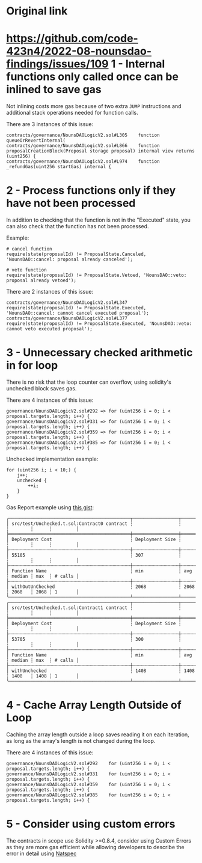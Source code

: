 # Original link
https://github.com/code-423n4/2022-08-nounsdao-findings/issues/109
1 - Internal functions only called once can be inlined to save gas
==

Not inlining costs more gas because of two extra ```JUMP``` instructions and additional stack operations needed for function calls.

There are 3 instances of this issue:

```
contracts/governance/NounsDAOLogicV2.sol#L305    function queueOrRevertInternal(
contracts/governance/NounsDAOLogicV2.sol#L866    function proposalCreationBlock(Proposal storage proposal) internal view returns (uint256) {
contracts/governance/NounsDAOLogicV2.sol#L974    function _refundGas(uint256 startGas) internal {
```

2 - Process functions only if they have not been processed
==

In addition to checking that the function is not in the "Executed" state, you can also check that the function has not been processed.

Example:

```
# cancel function
require(state(proposalId) != ProposalState.Canceled, 'NounsDAO::cancel: proposal already canceled');

# veto function
require(state(proposalId) != ProposalState.Vetoed, 'NounsDAO::veto: proposal already vetoed');
```

There are 2 instances of this issue:

```
contracts/governance/NounsDAOLogicV2.sol#L347    require(state(proposalId) != ProposalState.Executed, 'NounsDAO::cancel: cannot cancel executed proposal');
contracts/governance/NounsDAOLogicV2.sol#L377    require(state(proposalId) != ProposalState.Executed, 'NounsDAO::veto: cannot veto executed proposal');
```

3 - Unnecessary checked arithmetic in for loop
==

There is no risk that the loop counter can overflow, using solidity's unchecked block saves gas.

There are 4 instances of this issue:

```
governance/NounsDAOLogicV2.sol#292 => for (uint256 i = 0; i < proposal.targets.length; i++) {
governance/NounsDAOLogicV2.sol#331 => for (uint256 i = 0; i < proposal.targets.length; i++) {
governance/NounsDAOLogicV2.sol#359 => for (uint256 i = 0; i < proposal.targets.length; i++) {
governance/NounsDAOLogicV2.sol#385 => for (uint256 i = 0; i < proposal.targets.length; i++) {
```

Unchecked implementation example:

```
for (uint256 i; i < 10;) {
    j++;
    unchecked {
        ++i;
    }
}
```

Gas Report example using [this gist](https://gist.github.com/0xbepresent/707eefd3ead1b0a297b0f17d3dc54c7f):

```
╭─────────────────────────────────────────────┬─────────────────┬──────┬────────┬──────┬─────────╮
│ src/test/Unchecked.t.sol:Contract0 contract ┆                 ┆      ┆        ┆      ┆         │
╞═════════════════════════════════════════════╪═════════════════╪══════╪════════╪══════╪═════════╡
│ Deployment Cost                             ┆ Deployment Size ┆      ┆        ┆      ┆         │
├╌╌╌╌╌╌╌╌╌╌╌╌╌╌╌╌╌╌╌╌╌╌╌╌╌╌╌╌╌╌╌╌╌╌╌╌╌╌╌╌╌╌╌╌╌┼╌╌╌╌╌╌╌╌╌╌╌╌╌╌╌╌╌┼╌╌╌╌╌╌┼╌╌╌╌╌╌╌╌┼╌╌╌╌╌╌┼╌╌╌╌╌╌╌╌╌┤
│ 55105                                       ┆ 307             ┆      ┆        ┆      ┆         │
├╌╌╌╌╌╌╌╌╌╌╌╌╌╌╌╌╌╌╌╌╌╌╌╌╌╌╌╌╌╌╌╌╌╌╌╌╌╌╌╌╌╌╌╌╌┼╌╌╌╌╌╌╌╌╌╌╌╌╌╌╌╌╌┼╌╌╌╌╌╌┼╌╌╌╌╌╌╌╌┼╌╌╌╌╌╌┼╌╌╌╌╌╌╌╌╌┤
│ Function Name                               ┆ min             ┆ avg  ┆ median ┆ max  ┆ # calls │
├╌╌╌╌╌╌╌╌╌╌╌╌╌╌╌╌╌╌╌╌╌╌╌╌╌╌╌╌╌╌╌╌╌╌╌╌╌╌╌╌╌╌╌╌╌┼╌╌╌╌╌╌╌╌╌╌╌╌╌╌╌╌╌┼╌╌╌╌╌╌┼╌╌╌╌╌╌╌╌┼╌╌╌╌╌╌┼╌╌╌╌╌╌╌╌╌┤
│ withOutUnChecked                            ┆ 2068            ┆ 2068 ┆ 2068   ┆ 2068 ┆ 1       │
╰─────────────────────────────────────────────┴─────────────────┴──────┴────────┴──────┴─────────╯
╭─────────────────────────────────────────────┬─────────────────┬──────┬────────┬──────┬─────────╮
│ src/test/Unchecked.t.sol:Contract1 contract ┆                 ┆      ┆        ┆      ┆         │
╞═════════════════════════════════════════════╪═════════════════╪══════╪════════╪══════╪═════════╡
│ Deployment Cost                             ┆ Deployment Size ┆      ┆        ┆      ┆         │
├╌╌╌╌╌╌╌╌╌╌╌╌╌╌╌╌╌╌╌╌╌╌╌╌╌╌╌╌╌╌╌╌╌╌╌╌╌╌╌╌╌╌╌╌╌┼╌╌╌╌╌╌╌╌╌╌╌╌╌╌╌╌╌┼╌╌╌╌╌╌┼╌╌╌╌╌╌╌╌┼╌╌╌╌╌╌┼╌╌╌╌╌╌╌╌╌┤
│ 53705                                       ┆ 300             ┆      ┆        ┆      ┆         │
├╌╌╌╌╌╌╌╌╌╌╌╌╌╌╌╌╌╌╌╌╌╌╌╌╌╌╌╌╌╌╌╌╌╌╌╌╌╌╌╌╌╌╌╌╌┼╌╌╌╌╌╌╌╌╌╌╌╌╌╌╌╌╌┼╌╌╌╌╌╌┼╌╌╌╌╌╌╌╌┼╌╌╌╌╌╌┼╌╌╌╌╌╌╌╌╌┤
│ Function Name                               ┆ min             ┆ avg  ┆ median ┆ max  ┆ # calls │
├╌╌╌╌╌╌╌╌╌╌╌╌╌╌╌╌╌╌╌╌╌╌╌╌╌╌╌╌╌╌╌╌╌╌╌╌╌╌╌╌╌╌╌╌╌┼╌╌╌╌╌╌╌╌╌╌╌╌╌╌╌╌╌┼╌╌╌╌╌╌┼╌╌╌╌╌╌╌╌┼╌╌╌╌╌╌┼╌╌╌╌╌╌╌╌╌┤
│ withUnchecked                               ┆ 1408            ┆ 1408 ┆ 1408   ┆ 1408 ┆ 1       │
╰─────────────────────────────────────────────┴─────────────────┴──────┴────────┴──────┴─────────╯
```

4 - Cache Array Length Outside of Loop
==

Caching the array length outside a loop saves reading it on each iteration, as long as the array's length is not changed during the loop.

There are 4 instances of this issue:

```
governance/NounsDAOLogicV2.sol#292    for (uint256 i = 0; i < proposal.targets.length; i++) {
governance/NounsDAOLogicV2.sol#331    for (uint256 i = 0; i < proposal.targets.length; i++) {
governance/NounsDAOLogicV2.sol#359    for (uint256 i = 0; i < proposal.targets.length; i++) {
governance/NounsDAOLogicV2.sol#385    for (uint256 i = 0; i < proposal.targets.length; i++) {
```

5 - Consider using custom errors
==

The contracts in scope use Solidity >=0.8.4, consider using Custom Errors as they are more gas efficient while allowing developers to describe the error in detail using [Natspec](https://docs.soliditylang.org/en/latest/natspec-format.html)

